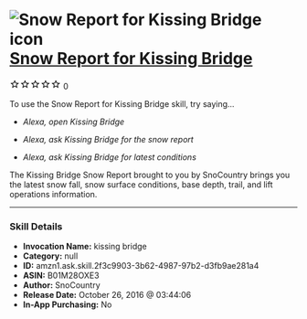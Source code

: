 # &nbsp;<img src="skill_icon" alt="Snow Report for Kissing Bridge icon" width="36"> [Snow Report for Kissing Bridge](http://alexa.amazon.com/#skills/amzn1.ask.skill.2f3c9903-3b62-4987-97b2-d3fb9ae281a4)
![0 stars](../../images/ic_star_border_black_18dp_1x.png)![0 stars](../../images/ic_star_border_black_18dp_1x.png)![0 stars](../../images/ic_star_border_black_18dp_1x.png)![0 stars](../../images/ic_star_border_black_18dp_1x.png)![0 stars](../../images/ic_star_border_black_18dp_1x.png) 0

To use the Snow Report for Kissing Bridge skill, try saying...

* *Alexa, open Kissing Bridge*

* *Alexa, ask Kissing Bridge for the snow report*

* *Alexa, ask Kissing Bridge for latest conditions*

The Kissing Bridge Snow Report brought to you by SnoCountry brings you the latest snow fall, snow surface conditions,  base depth, trail, and lift operations information.

***

### Skill Details

* **Invocation Name:** kissing bridge
* **Category:** null
* **ID:** amzn1.ask.skill.2f3c9903-3b62-4987-97b2-d3fb9ae281a4
* **ASIN:** B01M28OXE3
* **Author:** SnoCountry
* **Release Date:** October 26, 2016 @ 03:44:06
* **In-App Purchasing:** No
